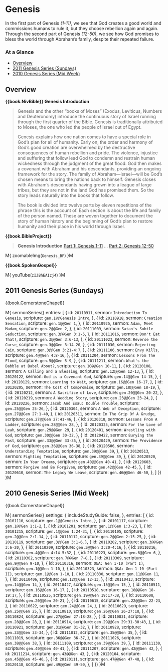# Genesis

In the first part of Genesis _(1-11)_, we see that God creates a good
world and commissions humans to rule it, but they choose rebellion
again and again.  Through the second part of Genesis _(12-50)_, we see
how God promises to bless the world through Abraham’s family, despite
their repeated failure.


### At a Glance

- [Overview](#overview)
- [2011 Genesis Series (Sundays)](#2011-genesis-series-sundays)
- [2010 Genesis Series (Mid Week)](#2010-genesis-series-mid-week)


## Overview


**{{book.NivBible}} Genesis Introduction**

> Genesis and the other “books of Moses” (Exodus, Leviticus, Numbers and
> Deuteronomy) introduce the continuous story of Israel running through
> the first quarter of the Bible. Genesis is traditionally attributed to
> Moses, the one who led the people of Israel out of Egypt.
> 
> Genesis explains how one nation comes to have a special role in God’s
> plan for all of humanity. Early on, the order and harmony of God’s
> good creation are overwhelmed by the destructive consequences of human
> rebellion and pride. The violence, injustice and suffering that follow
> lead God to condemn and restrain human wickedness through the judgment
> of the great flood. God then makes a covenant with Abraham and his
> descendants, providing an ongoing framework for the story. The family
> of Abraham—Israel—will be God’s chosen means to bring the nations back
> to himself. Genesis closes with Abraham’s descendants having grown
> into a league of large tribes, but they are not in the land God has
> promised them. So the story leads naturally into the books that
> follow.
> 
> The book is divided into twelve parts by eleven repetitions of the
> phrase this is the account of. Each section is about the life and
> family of the person named. These are woven together to document the
> story of human history and the beginning of God’s plan to restore
> humanity and their place in his world through Israel.



**{{book.BibleProject}}**

> **Genesis Introduction**
> [Part 1: Genesis 1-11](https://bibleproject.com/explore/video/genesis-1-11/) ...
> [Part 2: Genesis 12-50](https://bibleproject.com/explore/video/genesis-12-50/)

M{ zoomableImg(`Genesis_BP`) }M


**{{book.SpokenGospel}}**

M{ youTube(`zIJBhEAIzj4`) }M



## 2011 Genesis Series (Sundays)

{{book.CornerstoneChapel}}

M{ sermonSeries({
  entries: [
    { id: `20110911`, sermon: `Introduction To Genesis`,           scripture: `gen.1@@Genesis Intro`, },
    { id: `20110918`, sermon: `Creation Sensation`,                scripture: `gen.1@@Gen 1`,         },
    { id: `20110925`, sermon: `Adam, Meet Madam`,                  scripture: `gen.2@@Gen 2`,         },
    { id: `20111009`, sermon: `Satan's Subtle Seduction`,          scripture: `gen.3@@Gen 3:1-5`,     },
    { id: `20111016`, sermon: `Don't Eat That!`,                   scripture: `gen.3@@Gen 3:6-13`,    },
    { id: `20111023`, sermon: `Reverse the Curse`,                 scripture: `gen.3@@Gen 3:14-20`,   },
    { id: `20111030`, sermon: `Rejecting Cain`,                    scripture: `gen.3@@Gen 3:21-4:7`,  },
    { id: `20111106`, sermon: `Envy Kills`,                        scripture: `gen.4@@Gen 4:8-16`,    },
    { id: `20111204`, sermon: `Lessons From The Flood`,            scripture: `gen.5@@Gen 5-9`,       },
    { id: `20111211`, sermon: `What's the Babble at Babel About?`, scripture: `gen.10@@Gen 10-11`,    },
    { id: `20120108`, sermon: `A Calling and a Blessing`,          scripture: `gen.12@@Gen 12-13`,    },
    { id: `20120122`, sermon: `God is a Covenant God`,             scripture: `gen.14@@Gen 14-15`,    },
    { id: `20120129`, sermon: `Learning to Wait`,                  scripture: `gen.16@@Gen 16-17`,    },
    { id: `20120205`, sermon: `The Cost of Compromise`,            scripture: `gen.18@@Gen 18-19`,    },
    { id: `20120212`, sermon: `A Sacrifice of Love`,               scripture: `gen.20@@Gen 20-22`,    },
    { id: `20120219`, sermon: `A Wedding Story`,                   scripture: `gen.23@@Gen 23-24`,    },
    { id: `20120226`, sermon: `Jacob And Esau: Double Trouble`,    scripture: `gen.25@@Gen 25-26`,    },
    { id: `20120304`, sermon: `A Web of Deception`,                scripture: `gen.27@@Gen 27:1-40`,  },
    { id: `20120311`, sermon: `In The Grip Of A Grudge`,           scripture: `gen.27@@Gen 27:41-46`, },
    { id: `20120318`, sermon: `Lessons From A Ladder`,             scripture: `gen.28@@Gen 28`,       },
    { id: `20120325`, sermon: `For the Love of Leah`,              scripture: `gen.29@@Gen 29`,       },
    { id: `20120401`, sermon: `Wrestling with God`,                scripture: `gen.30@@Gen 30-32`,    },
    { id: `20120422`, sermon: `Burying the Past`,                  scripture: `gen.33@@Gen 33-35`,    },
    { id: `20120429`, sermon: `The Providence of God`,             scripture: `gen.36@@Gen 36-38`,    },
    { id: `20120506`, sermon: `Understanding Temptation`,          scripture: `gen.39@@Gen 39`,       },
    { id: `20120513`, sermon: `Fighting Temptation`,               scripture: `gen.39@@Gen 39`,       },
    { id: `20120520`, sermon: `In Your Dreams`,                    scripture: `gen.40@@Gen 40-41`,    },
    { id: `20120603`, sermon: `Forgive and Be Forgiven`,           scripture: `gen.42@@Gen 42-45`,    },
    { id: `20120610`, sermon: `The Legacy We Leave`,               scripture: `gen.46@@Gen 46-50`,    },
  ]
}) }M


## 2010 Genesis Series (Mid Week)

{{book.CornerstoneChapel}}

M{ sermonSeries({
  settings: {
    includeStudyGuide: false,
  },
  entries: [
    { id: `20101110`,                                    scripture: `gen.1@@Genesis Intro`,    },
    { id: `20101117`,                                    scripture: `gen.1@@Gen 1:1-2`,        },
    { id: `20101201`,                                    scripture: `gen.1@@Gen 1:3-23`,       },
    { id: `20101215`,                                    scripture: `gen.1@@Gen 1:24-31`,      },
    { id: `20110105`,                                    scripture: `gen.2@@Gen 2:1-14`,       },
    { id: `20110112`,                                    scripture: `gen.2@@Gen 2:15-25`,      },
    { id: `20110119`,                                    scripture: `gen.3@@Gen 3:1-6`,        },
    { id: `20110202`,                                    scripture: `gen.3@@Gen 3:6-20`,       },
    { id: `20110209`,                                    scripture: `gen.3@@Gen 3:20-4:16`,    },
    { id: `20110216`,                                    scripture: `gen.4@@Gen 4:14-5:32`,    },
    { id: `20110223`,                                    scripture: `gen.6@@Gen 6`,            },
    { id: `20110302`,                                    scripture: `gen.7@@Gen 7-8`,          },
    { id: `20110309`,                                    scripture: `gen.9@@Gen 9-10`,         },
    { id: `20110316`, sermon: `Q&A: Gen 1-10 (Part I)`,  scripture: `gen.1@@Gen 1-10`,         },
    { id: `20110323`, sermon: `Q&A: Gen 1-10 (Part II)`, scripture: `gen.1@@Gen 1-10`,         },
    { id: `20110330`,                                    scripture: `gen.11@@Gen 11`,          },
    { id: `20110406`,                                    scripture: `gen.12@@Gen 12-13`,       },
    { id: `20110413`,                                    scripture: `gen.14@@Gen 14`,          },
    { id: `20110427`,                                    scripture: `gen.15@@Gen 15`,          },
    { id: `20110511`,                                    scripture: `gen.16@@Gen 16-17`,       },
    { id: `20110518`,                                    scripture: `gen.18@@Gen 18-19:17`,    },
    { id: `20110525`,                                    scripture: `gen.19@@Gen 19:17-38`,    },
    { id: `20110608`,                                    scripture: `gen.20@@Gen 20-21`,       },
    { id: `20110615`,                                    scripture: `gen.22@@Gen 22-23`,       },
    { id: `20110622`,                                    scripture: `gen.24@@Gen 24`,          },
    { id: `20110629`,                                    scripture: `gen.25@@Gen 25`,          },
    { id: `20110810`,                                    scripture: `gen.26@@Gen 26-27:18`,    },
    { id: `20110824`,                                    scripture: `gen.27@@Gen 27:18-28`,    },
    { id: `20110831`,                                    scripture: `gen.28@@Gen 28`,          },
    { id: `20110914`,                                    scripture: `gen.29@@Gen 29:31-30:43`, },
    { id: `20110921`,                                    scripture: `gen.31@@Gen 31-32`,       },
    { id: `20110928`,                                    scripture: `gen.33@@Gen 33-34`,       },
    { id: `20111012`,                                    scripture: `gen.35@@Gen 35`,          },
    { id: `20111019`,                                    scripture: `gen.36@@Gen 36-37`,       },
    { id: `20111026`,                                    scripture: `gen.38@@Gen 38`,          },
    { id: `20111109`,                                    scripture: `gen.39@@Gen 39`,          },
    { id: `20111130`,                                    scripture: `gen.40@@Gen 40-41`,       },
    { id: `20111207`,                                    scripture: `gen.42@@Gen 42`,          },
    { id: `20111214`,                                    scripture: `gen.43@@Gen 43`,          },
    { id: `20120104`,                                    scripture: `gen.45@@Gen 45-46`,       },
    { id: `20120111`,                                    scripture: `gen.47@@Gen 47-48`,       },
    { id: `20120118`,                                    scripture: `gen.49@@Gen 49-50`,       },
  ]
}) }M
